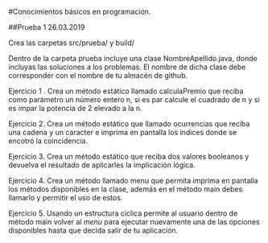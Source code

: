 #Conocimientos básicos en programación.

##Prueba 1 26.03.2019

Crea las carpetas src/prueba/ y build/

Dentro de la carpeta prueba incluye una clase NombreApellido.java, donde
incluyas las soluciones a los problemas. El nombre de dicha clase debe
corresponder con el nombre de tu almacén de github.

Ejercicio 1 . Crea un método estático llamado calculaPremio que reciba como
parámetro un número entero n, si es par calcule el cuadrado de n y si es 
impar la potencia de 2 elevado a la n.

Ejercicio 2. Crea un método estático que llamado ocurrencias que reciba una
cadena y un caracter e imprima en pantalla los índices donde se encotró la
coincidencia.

Ejercicio 3. Crea un método estático que reciba dos valores booleanos y
devuelva el resultado de aplicarles la implicación lógica.

Ejercicio 4. Crea un método llamado menu que permita imprima en pantalla
los métodos disponibles en la clase, además en el método main debes llamarlo
y permitir el uso de estos.

Ejercicio 5. Usando un estructura cíclica permite al usuario dentro de método
main volver al _menu_ para ejecutar nuevamente una de las opciones disponibles
hasta que decida salir de tu aplicación.
